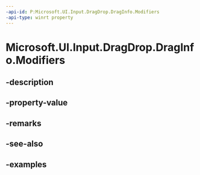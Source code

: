 ```yaml
---
-api-id: P:Microsoft.UI.Input.DragDrop.DragInfo.Modifiers
-api-type: winrt property
---
```


# Microsoft.UI.Input.DragDrop.DragInfo.Modifiers

<!--
public Microsoft.UI.Input.DragDrop.DragDropModifiers Modifiers { get; }
-->


## -description

## -property-value

## -remarks

## -see-also

## -examples


